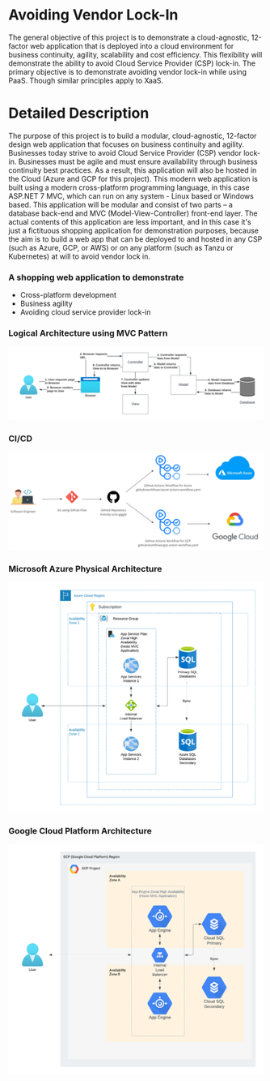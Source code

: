 # Avoiding Vendor Lock-In
The general objective of this project is to demonstrate a cloud-agnostic, 12-factor web application that is deployed into a cloud environment for business continuity, agility, scalability and cost efficiency.  This flexibility will demonstrate the ability to avoid Cloud Service Provider (CSP) lock-in.
The primary objective is to demonstrate avoiding vendor lock-in while using PaaS.  Though similar principles apply to XaaS. 

# Detailed Description
The purpose of this project is to build a modular, cloud-agnostic, 12-factor design web application that focuses on business continuity and agility.  Businesses today strive to avoid Cloud Service Provider (CSP) vendor lock-in. Businesses must be agile and must ensure availability through business continuity best practices. As a result, this application will also be hosted in the Cloud (Azure and GCP for this project).  This modern web application is built using a modern cross-platform programming language, in this case ASP.NET 7 MVC, which can run on any system - Linux based or Windows based.  This application will be modular and consist of two parts – a database back-end and MVC (Model-View-Controller) front-end layer.  The actual contents of this application are less important, and in this case it's just a fictituous shopping application for demonstration purposes, because the aim is to build a web app that can be deployed to and hosted in any CSP (such as Azure, GCP, or AWS) or on any platform (such as Tanzu or Kubernetes) at will to avoid vendor lock in. 

### A shopping web application to demonstrate
* Cross-platform development
* Business agility
* Avoiding cloud service provider lock-in

### Logical Architecture using MVC Pattern
![Logical Architecture](https://github.com/TripleA-B/friendly-octo-giggle/blob/main/Logical%20Architecture.png)

### CI/CD
![CI/CD](https://github.com/TripleA-B/friendly-octo-giggle/blob/main/CI%20CD.png)

### Microsoft Azure Physical Architecture
![Microsoft Azure Physical Architecture](https://github.com/TripleA-B/friendly-octo-giggle/blob/main/Azure%20Physical%20Architecture.png)

### Google Cloud Platform Architecture
![Google Cloud Platform Architecture](https://github.com/TripleA-B/friendly-octo-giggle/blob/main/GCP%20Physical%20Architecture.png)

